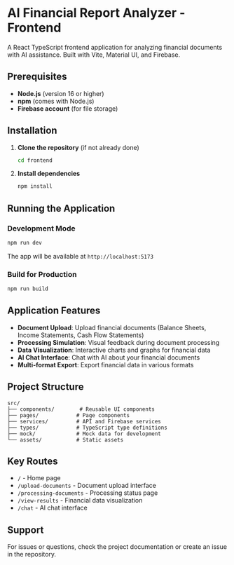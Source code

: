 # AI Financial Report Analyzer - Frontend

A React TypeScript frontend application for analyzing financial documents with AI assistance. Built with Vite, Material UI, and Firebase.

## Prerequisites

- **Node.js** (version 16 or higher)
- **npm** (comes with Node.js)
- **Firebase account** (for file storage)

## Installation

1. **Clone the repository** (if not already done)
   ```bash
   cd frontend
   ```

2. **Install dependencies**
   ```bash
   npm install
   ```

## Running the Application

### Development Mode
```bash
npm run dev
```
The app will be available at `http://localhost:5173`

### Build for Production
```bash
npm run build
```



## Application Features

- **Document Upload**: Upload financial documents (Balance Sheets, Income Statements, Cash Flow Statements)
- **Processing Simulation**: Visual feedback during document processing
- **Data Visualization**: Interactive charts and graphs for financial data
- **AI Chat Interface**: Chat with AI about your financial documents
- **Multi-format Export**: Export financial data in various formats

## Project Structure

```
src/
├── components/        # Reusable UI components
├── pages/            # Page components
├── services/         # API and Firebase services
├── types/            # TypeScript type definitions
├── mock/             # Mock data for development
└── assets/           # Static assets
```

## Key Routes

- `/` - Home page
- `/upload-documents` - Document upload interface
- `/processing-documents` - Processing status page
- `/view-results` - Financial data visualization
- `/chat` - AI chat interface


## Support

For issues or questions, check the project documentation or create an issue in the repository.